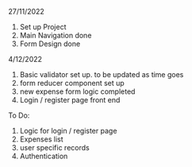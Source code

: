 27/11/2022

1. Set up Project
2. Main Navigation done
3. Form Design done

4/12/2022

1. Basic validator set up. to be updated as time goes
2. form reducer component set up
3. new expense form logic completed
4. Login / register page front end

To Do:

1. Logic for login / register page
2. Expenses list
3. user specific records
4. Authentication
